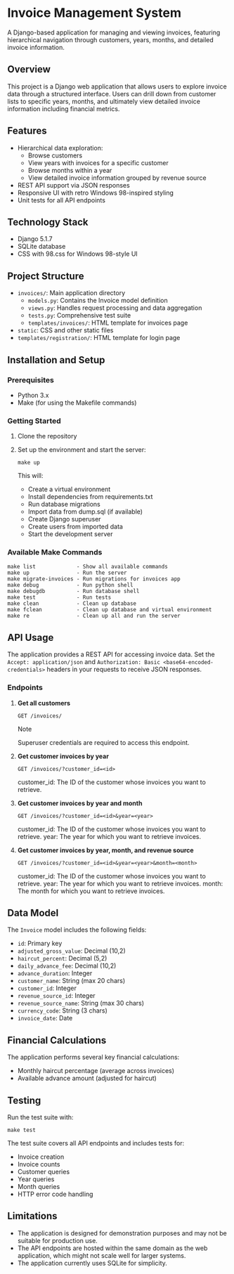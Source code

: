 # Invoice Management System

A Django-based application for managing and viewing invoices, featuring hierarchical navigation through customers, years, months, and detailed invoice information.

## Overview

This project is a Django web application that allows users to explore invoice data through a structured interface. Users can drill down from customer lists to specific years, months, and ultimately view detailed invoice information including financial metrics.

## Features

- Hierarchical data exploration:
  - Browse customers
  - View years with invoices for a specific customer
  - Browse months within a year
  - View detailed invoice information grouped by revenue source
- REST API support via JSON responses
- Responsive UI with retro Windows 98-inspired styling
- Unit tests for all API endpoints

## Technology Stack

- Django 5.1.7
- SQLite database
- CSS with 98.css for Windows 98-style UI

## Project Structure

- `invoices/`: Main application directory
  - `models.py`: Contains the Invoice model definition
  - `views.py`: Handles request processing and data aggregation
  - `tests.py`: Comprehensive test suite
  - `templates/invoices/`: HTML template for invoices page
- `static`: CSS and other static files
- `templates/registration/`: HTML template for login page

## Installation and Setup

### Prerequisites

- Python 3.x
- Make (for using the Makefile commands)

### Getting Started

1. Clone the repository

2. Set up the environment and start the server:
   ```
   make up
   ```
   This will:
   - Create a virtual environment
   - Install dependencies from requirements.txt
   - Run database migrations
   - Import data from dump.sql (if available)
   - Create Django superuser
   - Create users from imported data
   - Start the development server

### Available Make Commands

```
make list             - Show all available commands
make up               - Run the server
make migrate-invoices - Run migrations for invoices app
make debug            - Run python shell
make debugdb          - Run database shell
make test             - Run tests
make clean            - Clean up database
make fclean           - Clean up database and virtual environment
make re               - Clean up all and run the server
```

## API Usage

The application provides a REST API for accessing invoice data. Set the `Accept: application/json` and `Authorization: Basic <base64-encoded-credentials>` headers in your requests to receive JSON responses.

### Endpoints

1. **Get all customers**
   ```
   GET /invoices/
   ```
   > [!NOTE]
   > Superuser credentials are required to access this endpoint.
   
2. **Get customer invoices by year**
   ```
   GET /invoices/?customer_id=<id>
   ```

   customer_id: The ID of the customer whose invoices you want to retrieve.

3. **Get customer invoices by year and month**
   ```
   GET /invoices/?customer_id=<id>&year=<year>
   ```
   customer_id: The ID of the customer whose invoices you want to retrieve.
   year: The year for which you want to retrieve invoices.

4. **Get customer invoices by year, month, and revenue source**
   ```
   GET /invoices/?customer_id=<id>&year=<year>&month=<month>
   ```
   customer_id: The ID of the customer whose invoices you want to retrieve.
   year: The year for which you want to retrieve invoices.
   month: The month for which you want to retrieve invoices.

## Data Model

The `Invoice` model includes the following fields:
- `id`: Primary key
- `adjusted_gross_value`: Decimal (10,2)
- `haircut_percent`: Decimal (5,2)
- `daily_advance_fee`: Decimal (10,2)
- `advance_duration`: Integer
- `customer_name`: String (max 20 chars)
- `customer_id`: Integer
- `revenue_source_id`: Integer
- `revenue_source_name`: String (max 30 chars)
- `currency_code`: String (3 chars)
- `invoice_date`: Date

## Financial Calculations

The application performs several key financial calculations:
- Monthly haircut percentage (average across invoices)
- Available advance amount (adjusted for haircut)

## Testing

Run the test suite with:
```
make test
```

The test suite covers all API endpoints and includes tests for:
- Invoice creation
- Invoice counts
- Customer queries
- Year queries
- Month queries
- HTTP error code handling

## Limitations

- The application is designed for demonstration purposes and may not be suitable for production use.
- The API endpoints are hosted within the same domain as the web application, which might not scale well for larger systems.
- The application currently uses SQLite for simplicity.
